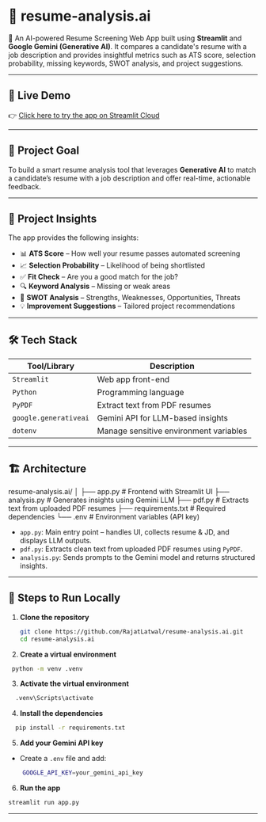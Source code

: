 # 📄 resume-analysis.ai

🚀 An AI-powered Resume Screening Web App built using **Streamlit** and **Google Gemini (Generative AI)**. It compares a candidate's resume with a job description and provides insightful metrics such as ATS score, selection probability, missing keywords, SWOT analysis, and project suggestions.

---

## 🔗 Live Demo

👉 [Click here to try the app on Streamlit Cloud](https://resume-analysis-genai.streamlit.app/)

---

## 🎯 Project Goal

To build a smart resume analysis tool that leverages **Generative AI** to match a candidate’s resume with a job description and offer real-time, actionable feedback.

---

## 🧠 Project Insights

The app provides the following insights:
- 📊 **ATS Score** – How well your resume passes automated screening
- 📈 **Selection Probability** – Likelihood of being shortlisted
- ✅ **Fit Check** – Are you a good match for the job?
- 🔍 **Keyword Analysis** – Missing or weak areas
- 📌 **SWOT Analysis** – Strengths, Weaknesses, Opportunities, Threats
- 💡 **Improvement Suggestions** – Tailored project recommendations

---

## 🛠️ Tech Stack

| Tool/Library           | Description                              |
|------------------------|------------------------------------------|
| `Streamlit`            | Web app front-end                        |
| `Python`               | Programming language                     |
| `PyPDF`                | Extract text from PDF resumes            |
| `google.generativeai`  | Gemini API for LLM-based insights        |
| `dotenv`               | Manage sensitive environment variables   |

---

## 🏗️ Architecture

resume-analysis.ai/
│
├── app.py # Frontend with Streamlit UI
├── analysis.py # Generates insights using Gemini LLM
├── pdf.py # Extracts text from uploaded PDF resumes
├── requirements.txt # Required dependencies
└── .env # Environment variables (API key)


- `app.py`: Main entry point – handles UI, collects resume & JD, and displays LLM outputs.
- `pdf.py`: Extracts clean text from uploaded PDF resumes using `PyPDF`.
- `analysis.py`: Sends prompts to the Gemini model and returns structured insights.

---

## 🧪 Steps to Run Locally

1. **Clone the repository**
   ```bash
   git clone https://github.com/RajatLatwal/resume-analysis.ai.git
   cd resume-analysis.ai
   ```
   
2. **Create a virtual environment**
  ```bash
   python -m venv .venv
```

3. **Activate the virtual environment**
```bash
  .venv\Scripts\activate
```

4. **Install the dependencies**
```bash
  pip install -r requirements.txt
```

5. **Add your Gemini API key**
  * Create a ``.env`` file and add:
```bash
    GOOGLE_API_KEY=your_gemini_api_key
```

6. **Run the app**
  ```bash
  streamlit run app.py
  ```
---
